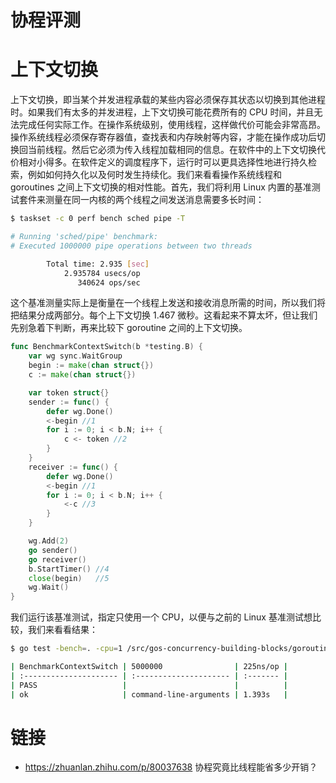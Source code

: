 # 协程评测

# 上下文切换

上下文切换，即当某个并发进程承载的某些内容必须保存其状态以切换到其他进程时。如果我们有太多的并发进程，上下文切换可能花费所有的 CPU 时间，并且无法完成任何实际工作。在操作系统级别，使用线程，这样做代价可能会非常高昂。操作系统线程必须保存寄存器值，查找表和内存映射等内容，才能在操作成功后切换回当前线程。然后它必须为传入线程加载相同的信息。在软件中的上下文切换代价相对小得多。在软件定义的调度程序下，运行时可以更具选择性地进行持久检索，例如如何持久化以及何时发生持续化。我们来看看操作系统线程和 goroutines 之间上下文切换的相对性能。首先，我们将利用 Linux 内置的基准测试套件来测量在同一内核的两个线程之间发送消息需要多长时间：

```sh
$ taskset -c 0 perf bench sched pipe -T

# Running 'sched/pipe' benchmark:
# Executed 1000000 pipe operations between two threads

        Total time: 2.935 [sec]
            2.935784 usecs/op
               340624 ops/sec
```

这个基准测量实际上是衡量在一个线程上发送和接收消息所需的时间，所以我们将把结果分成两部分。每个上下文切换 1.467 微秒。这看起来不算太坏，但让我们先别急着下判断，再来比较下 goroutine 之间的上下文切换。

```go
func BenchmarkContextSwitch(b *testing.B) {
	var wg sync.WaitGroup
	begin := make(chan struct{})
	c := make(chan struct{})

	var token struct{}
	sender := func() {
		defer wg.Done()
		<-begin //1
		for i := 0; i < b.N; i++ {
			c <- token //2
		}
	}
	receiver := func() {
		defer wg.Done()
		<-begin //1
		for i := 0; i < b.N; i++ {
			<-c //3
		}
	}

	wg.Add(2)
	go sender()
	go receiver()
	b.StartTimer() //4
	close(begin)   //5
	wg.Wait()
}
```

我们运行该基准测试，指定只使用一个 CPU，以便与之前的 Linux 基准测试想比较，我们来看看结果：

```sh
$ go test -bench=. -cpu=1 /src/gos-concurrency-building-blocks/goroutines/fig-ctx-switch_test.go

| BenchmarkContextSwitch | 5000000                | 225ns/op |
| :--------------------- | :--------------------- | :------- |
| PASS                   |                        |          |
| ok                     | command-line-arguments | 1.393s   |
```

# 链接

- https://zhuanlan.zhihu.com/p/80037638 协程究竟比线程能省多少开销？
